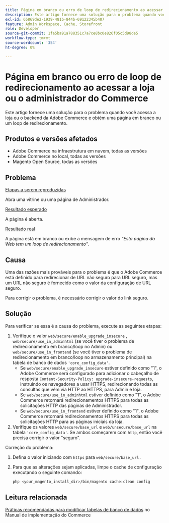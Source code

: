 ```yaml
---
title: Página em branco ou erro de loop de redirecionamento ao acessar a loja ou o administrador do Commerce
description: Este artigo fornece uma solução para o problema quando você acessa a loja ou o backend da Adobe Commerce e obtém uma página em branco ou um loop de redirecionamento.
exl-id: 65869de2-1939-481b-844b-69122345b407
feature: Admin Workspace, Cache, Storefront
role: Developer
source-git-commit: 1fa5ba91a788351c7a7ce8bc0e826f05c5d98de5
workflow-type: tm+mt
source-wordcount: '354'
ht-degree: 0%

---
```


# Página em branco ou erro de loop de redirecionamento ao acessar a loja ou o administrador do Commerce

Este artigo fornece uma solução para o problema quando você acessa a loja ou o backend da Adobe Commerce e obtém uma página em branco ou um loop de redirecionamento.

## Produtos e versões afetados

* Adobe Commerce na infraestrutura em nuvem, todas as versões
* Adobe Commerce no local, todas as versões
* Magento Open Source, todas as versões

## Problema

<u>Etapas a serem reproduzidas</u>

Abra uma vitrine ou uma página de Administrador.

<u>Resultado esperado</u>

A página é aberta.

<u>Resultado real</u>

A página está em branco ou exibe a mensagem de erro *&quot;Esta página da Web tem um loop de redirecionamento&quot;*.

## Causa

Uma das razões mais prováveis para o problema é que o Adobe Commerce está definido para redirecionar de URL não seguro para URL seguro, mas um URL não seguro é fornecido como o valor da configuração de URL seguro.

Para corrigir o problema, é necessário corrigir o valor do link seguro.

## Solução

Para verificar se essa é a causa do problema, execute as seguintes etapas:

1. Verifique o valor `web/secure/enable_upgrade_insecure` , `web/secure/use_in_adminhtml` (se você tiver o problema de redirecionamento em branco/loop no Admin) ou `web/secure/use_in_frontend` (se você tiver o problema de redirecionamento em branco/loop no armazenamento principal) na tabela de banco de dados `'core_config_data'`.
   * Se `web/secure/enable_upgrade_insecure` estiver definido como &quot;1&quot;, o Adobe Commerce será configurado para adicionar o cabeçalho de resposta `Content-Security-Policy: upgrade-insecure-requests`, instruindo os navegadores a usar HTTPS, redirecionando todas as consultas que vêm via HTTP
ao HTTPS, para Admin e loja.
   * Se `web/secure/use_in_adminhtml` estiver definido como &quot;1&quot;, o Adobe Commerce retornará redirecionamentos HTTPS para todas as solicitações HTTP das páginas de Administrador.
   * Se `web/secure/use_in_frontend` estiver definido como &quot;1&quot;, o Adobe Commerce retornará redirecionamentos HTTPS para todas as solicitações HTTP para as páginas iniciais da loja.
1. Verifique os valores `web/secure/base_url` e `web/unsecure/base_url` na tabela `'core_config_data'`. Se ambos começarem com    `http`, então você precisa corrigir o valor &quot;seguro&quot;.

Correção do problema:

1. Defina o valor iniciando com `https` para `web/secure/base_url.`
1. Para que as alterações sejam aplicadas, limpe o cache de configuração executando o seguinte comando:

   ```bash
   php <your_magento_install_dir>/bin/magento cache:clean config
   ```

## Leitura relacionada

[Práticas recomendadas para modificar tabelas de banco de dados](https://experienceleague.adobe.com/pt-br/docs/commerce-operations/implementation-playbook/best-practices/development/modifying-core-and-third-party-tables#why-adobe-recommends-avoiding-modifications) no Manual de implementação do Commerce
